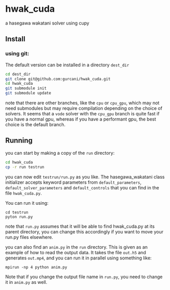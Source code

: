 # hwak_cuda
a hasegawa wakatani solver using cupy

## Install

### using git:
The default version can be installed in a directory `dest_dir`

```bash
cd dest_dir
git clone git@github.com:gurcani/hwak_cuda.git
cd hwak_cuda
git submodule init
git submodule update
```
note that there are other branches, like the `cpu` or `cpu_gpu`, which may not need submodules but may require compilation depending on the choice of solvers. It seems that a `vode` solver with the `cpu_gpu` branch is quite fast if you have a normal gpu, whereas if you have a performant gpu, the best choice is the default branch.

## Running

you can start by making a copy of the `run` directory:

```bash
cd hwak_cuda
cp -r run testrun
```

you can now edit `testrun/run.py` as you like. The hasegawa_wakatani class initializer accepts keyword parameters from `default_parameters`, `default_solver_parameters` and `default_controls` that you can find in the file `hwak_cuda.py`.

You can run it using:

```
cd testrun
pyton run.py
```
note that `run.py` assumes that it will be able to find hwak_cuda.py at its parent directory, you can change this accordingly if you want to move your run.py files elsewhere.

you can also find an `anim.py` in the `run` directory. This is given as an example of how to read the output data. It takes the file `out.h5` and generates `out.mp4`, and you can run it in parallel using something like:

```
mpirun -np 4 python anim.py
```
Note that if you change the output file name in `run.py`, you need to change it in `anim.py` as well.
